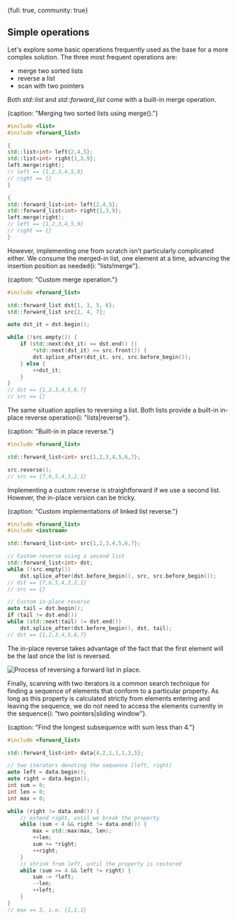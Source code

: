 {full: true, community: true}
## Simple operations

Let's explore some basic operations frequently used as the base for a more complex solution.
The three most frequent operations are:

- merge two sorted lists
- reverse a list
- scan with two pointers

Both *std::list* and *std::forward_list* come with a built-in merge operation.

{caption: "Merging two sorted lists using merge()."}
```cpp
#include <list>
#include <forward_list>

{
std::list<int> left{2,4,5};
std::list<int> right{1,3,9};
left.merge(right);
// left == {1,2,3,4,5,9}
// right == {}
}

{
std::forward_list<int> left{2,4,5};
std::forward_list<int> right{1,3,9};
left.merge(right);
// left == {1,2,3,4,5,9}
// right == {}
}
```

<!-- https://compiler-explorer.com/z/q7z5r4PxY -->

However, implementing one from scratch isn’t particularly complicated either. We consume the merged-in list, one element at a time, advancing the insertion position as needed{i: "lists!merge"}.

{caption: "Custom merge operation."}
```cpp
#include <forward_list>

std::forward_list dst{1, 3, 5, 6};
std::forward_list src{2, 4, 7};

auto dst_it = dst.begin();

while (!src.empty()) {
    if (std::next(dst_it) == dst.end() || 
        *std::next(dst_it) >= src.front()) {
        dst.splice_after(dst_it, src, src.before_begin());
    } else {
        ++dst_it;
    }
}
// dst == {1,2,3,4,5,6,7}
// src == {}
```

<!-- https://compiler-explorer.com/z/M1KP7hGo9 -->

The same situation applies to reversing a list. Both lists provide a built-in in-place reverse operation{i: "lists|reverse"}.

{caption: "Built-in in place reverse."}
```cpp
#include <forward_list>

std::forward_list<int> src{1,2,3,4,5,6,7};

src.reverse();
// src == {7,6,5,4,3,2,1}
```

Implementing a custom reverse is straightforward if we use a second list. However, the in-place version can be tricky.

{caption: "Custom implementations of linked list reverse."}
```cpp
#include <forward_list>
#include <iostream>

std::forward_list<int> src{1,2,3,4,5,6,7};

// Custom reverse using a second list
std::forward_list<int> dst;
while (!src.empty())
    dst.splice_after(dst.before_begin(), src, src.before_begin());
// dst == {7,6,5,4,3,2,1}
// src == {}

// Custom in-place reverse
auto tail = dst.begin();
if (tail != dst.end())
while (std::next(tail) != dst.end())
    dst.splice_after(dst.before_begin(), dst, tail);
// dst == {1,2,3,4,5,6,7}
```
<!-- https://compiler-explorer.com/z/73cxch9Y6 -->

The in-place reverse takes advantage of the fact that the first element will be the last once the list is reversed.

![Process of reversing a forward list in place.](linked_list/list_reverse_01.png)

Finally, scanning with two iterators is a common search technique for finding a sequence of elements that conform to a particular property. As long as this property is calculated strictly from elements entering and leaving the sequence, we do not need to access the elements currently in the sequence{i: "two pointers|sliding window"}.

{caption: "Find the longest subsequence with sum less than 4."}
```cpp
#include <forward_list>

std::forward_list<int> data{4,2,1,1,1,3,5};

// two iterators denoting the sequence [left, right)
auto left = data.begin();
auto right = data.begin();
int sum = 0;
int len = 0;
int max = 0;

while (right != data.end()) {
    // extend right, until we break the property
    while (sum < 4 && right != data.end()) {
        max = std::max(max, len);
        ++len;
        sum += *right;
        ++right;
    }
    // shrink from left, until the property is restored
    while (sum >= 4 && left != right) {
        sum -= *left;
        --len;
        ++left;
    }
}
// max == 3, i.e. {1,1,1}
```

<!-- https://compiler-explorer.com/z/4MT3Tez5z -->